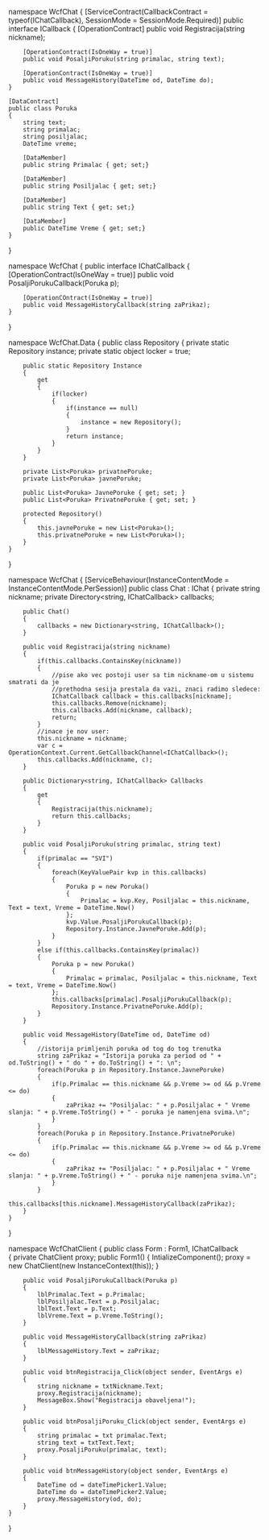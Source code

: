namespace WcfChat
{
    [ServiceContract(CallbackContract = typeof(IChatCallback), SessionMode = SessionMode.Required)]
    public interface ICallback 
    {
        [OperationContract]
        public void Registracija(string nickname);

        [OperationContract(IsOneWay = true)]
        public void PosaljiPoruku(string primalac, string text);

        [OperationContract(IsOneWay = true)]
        public void MessageHistory(DateTime od, DateTime do);
    }

    [DataContract]
    public class Poruka
    {
        string text;
        string primalac;
        string posiljalac;
        DateTime vreme;

        [DataMember]
        public string Primalac { get; set;}

        [DataMember]
        public string Posiljalac { get; set;}

        [DataMember]
        public string Text { get; set;}

        [DataMember]
        public DateTime Vreme { get; set;}
    }
}

namespace WcfChat
{
    public interface IChatCallback
    {
        [OperationContract(IsOneWay = true)]
        public void PosaljiPorukuCallback(Poruka p);

        [OperationCOntract(IsOneWay = true)]
        public void MessageHistoryCallback(string zaPrikaz);
    }
}

namespace WcfChat.Data 
{
    public class Repository
    {
        private static Repository instance;
        private static object locker = true;

        public static Repository Instance
        {
            get 
            {
                if(locker)
                {
                    if(instance == null)
                    {
                        instance = new Repository();
                    }
                    return instance;
                }
            }
        }

        private List<Poruka> privatnePoruke;
        private List<Poruka> javnePoruke;

        public List<Poruka> JavnePoruke { get; set; }
        public List<Poruka> PrivatnePoruke { get; set; }

        protected Repository()
        {
            this.javnePoruke = new List<Poruka>();
            this.privatnePoruke = new List<Poruka>();
        }
    }
}

namespace WcfChat 
{
    [ServiceBehaviour(InstanceContentMode = InstanceContentMode.PerSession)]
    public class Chat : IChat
    {
        private string nickname;
        private Directory<string, IChatCallback> callbacks;

        public Chat()
        {
            callbacks = new Dictionary<string, IChatCallback>();
        }

        public void Registracija(string nickname)
        {
            if(this.callbacks.ContainsKey(nickname))
            {
                //pise ako vec postoji user sa tim nickname-om u sistemu smatrati da je 
                //prethodna sesija prestala da vazi, znaci radimo sledece:
                IChatCallback callback = this.callbacks[nickname];
                this.callbacks.Remove(nickname);
                this.callbacks.Add(nickname, callback);
                return;
            }
            //inace je nov user:
            this.nickname = nickname;
            var c = OperationContext.Current.GetCallbackChannel<IChatCallback>();
            this.callbacks.Add(nickname, c);
        }

        public Dictionary<string, IChatCallback> Callbacks
        {
            get
            {
                Registracija(this.nickname);
                return this.callbacks;
            }
        }

        public void PosaljiPoruku(string primalac, string text)
        {
            if(primalac == "SVI")
            {
                foreach(KeyValuePair kvp in this.callbacks)
                {
                    Poruka p = new Poruka()
                    {
                        Primalac = kvp.Key, Posiljalac = this.nickname, Text = text, Vreme = DateTime.Now()
                    };
                    kvp.Value.PosaljiPorukuCallback(p);
                    Repository.Instance.JavnePoruke.Add(p);
                }
            }
            else if(this.callbacks.ContainsKey(primalac))
            {
                Poruka p = new Poruka()
                {
                    Primalac = primalac, Posiljalac = this.nickname, Text = text, Vreme = DateTime.Now()
                };
                this.callbacks[primalac].PosaljiPorukuCallback(p);
                Repository.Instance.PrivatnePoruke.Add(p);
            }
        }

        public void MessageHistory(DateTime od, DateTime od)
        {
            //istorija primljenih poruka od tog do tog trenutka
            string zaPrikaz = "Istorija poruka za period od " + od.ToString() + " do " + do.ToString() + ": \n";
            foreach(Poruka p in Repository.Instance.JavnePoruke)
            {
                if(p.Primalac == this.nickname && p.Vreme >= od && p.Vreme <= do)
                {
                    zaPrikaz += "Posiljalac: " + p.Posiljalac + " Vreme slanja: " + p.Vreme.ToString() + " - poruka je namenjena svima.\n";
                }
            }
            foreach(Poruka p in Repository.Instance.PrivatnePoruke)
            {
                if(p.Primalac == this.nickname && p.Vreme >= od && p.Vreme <= do)
                {
                    zaPrikaz += "Posiljalac: " + p.Posiljalac + " Vreme slanja: " + p.Vreme.ToString() + " - poruka nije namenjena svima.\n";
                }
            }
            this.callbacks[this.nickname].MessageHistoryCallback(zaPrikaz);
        }
    }
}

namespace WcfChatClient
{
    public class Form : Form1, IChatCallback  
    {
        private ChatClient proxy;
        public Form1()
        {
            IntializeComponent();
            proxy = new ChatClient(new InstanceContext(this));
        }

        public void PosaljiPorukuCallback(Poruka p)
        {
            lblPrimalac.Text = p.Primalac;
            lblPosiljalac.Text = p.Posiljalac;
            lblText.Text = p.Text;
            lblVreme.Text = p.Vreme.ToString();
        }

        public void MessageHistoryCallback(string zaPrikaz)
        {
            lblMessageHistory.Text = zaPrikaz;
        }

        public void btnRegistracija_Click(object sender, EventArgs e)
        {
            string nickname = txtNickname.Text;
            proxy.Registracija(nickname);
            MessageBox.Show("Registracija obaveljena!");
        }

        public void btnPosaljiPoruku_Click(object sender, EventArgs e)
        {
            string primalac = txt primalac.Text;
            string text = txtText.Text;
            proxy.PosaljiPoruku(primalac, text);
        }

        public void btnMessageHistory(object sender, EventArgs e)
        {
            DateTime od = dateTimePicker1.Value;
            DateTime do = dateTimePicker2.Value;
            proxy.MessageHistory(od, do);
        }
    }
}
